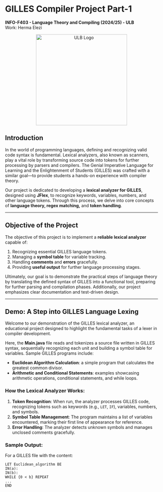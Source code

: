 # GILLES Compiler Project Part-1
**INFO-F403 - Language Theory and Compiling (2024/25) - ULB**  
Work: Herma Elezi

<div align="center">
    <img src="https://actus.ulb.be/medias/photo/logo-universite-libre-bruxelles_1661952138925-png?ID_FICHE=19524" alt="ULB Logo" width="300"/>
</div>

## Introduction

In the world of programming languages, defining and recognizing valid code syntax is fundamental. Lexical analyzers, also known as scanners, play a vital role by transforming source code into tokens for further processing by parsers and compilers. The Genial Imperative Language for Learning and the Enlightenment of Students (GILLES) was crafted with a similar goal—to provide students a hands-on experience with compiler theory.

Our project is dedicated to developing a **lexical analyzer for GILLES**, designed using **JFlex**, to recognize keywords, variables, numbers, and other language tokens. Through this process, we delve into core concepts of **language theory, regex matching,** and **token handling**.

---

## Objective of the Project

The objective of this project is to implement a **reliable lexical analyzer** capable of:
1. Recognizing essential GILLES language tokens.
2. Managing a **symbol table** for variable tracking.
3. Handling **comments** and **errors** gracefully.
4. Providing **useful output** for further language processing stages.

Ultimately, our goal is to demonstrate the practical steps of language theory by translating the defined syntax of GILLES into a functional tool, preparing for further parsing and compilation phases. Additionally, our project emphasizes clear documentation and test-driven design.

---

## Demo: A Step into GILLES Language Lexing

Welcome to our demonstration of the GILLES lexical analyzer, an educational project designed to highlight the fundamental tasks of a lexer in compiler development.

Here, the **Main.java** file reads and tokenizes a source file written in GILLES syntax, sequentially recognizing each unit and building a symbol table for variables. Sample GILLES programs include:
- **Euclidean Algorithm Calculation**: a simple program that calculates the greatest common divisor.
- **Arithmetic and Conditional Statements**: examples showcasing arithmetic operations, conditional statements, and while loops.

### How the Lexical Analyzer Works:
1. **Token Recognition**: When run, the analyzer processes GILLES code, recognizing tokens such as keywords (e.g., `LET`, `IF`), variables, numbers, and symbols.
2. **Symbol Table Management**: The program maintains a list of variables encountered, marking their first line of appearance for reference.
3. **Error Handling**: The analyzer detects unknown symbols and manages unclosed comments gracefully.

### Sample Output:
For a GILLES file with the content:
```plaintext
LET Euclidean_algorithm BE
IN(a):
IN(b):
WHILE {0 < b} REPEAT
...
END
